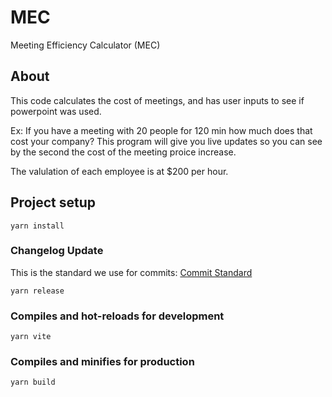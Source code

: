 # MEC

Meeting Efficiency Calculator (MEC)

## About

This code calculates the cost of meetings, and has user inputs to see if powerpoint was used.

Ex: If you have a meeting with 20 people for 120 min how much does that cost your company? This program will give you live updates so you can see by the second the cost of the meeting proice increase.

The valulation of each employee is at \$200 per hour.

## Project setup

```
yarn install
```

### Changelog Update

This is the standard we use for commits: [Commit Standard](https://www.conventionalcommits.org/en/v1.0.0/)

```
yarn release
```

### Compiles and hot-reloads for development

```
yarn vite
```

### Compiles and minifies for production

```
yarn build
```

